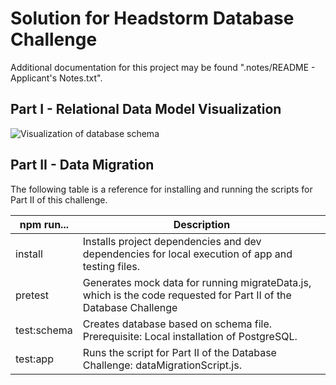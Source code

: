 # Solution for Headstorm Database Challenge

Additional documentation for this project may be found ".notes/README - Applicant's Notes.txt".

## Part I - Relational Data Model Visualization

![Visualization of database schema](https://github.com/jehillert/Interview/tree/master/challenges/headstorm-dbc-jehillert/headstorm_db_visualization.png)

## Part II - Data Migration

The following table is a reference for installing and running the scripts for Part II of this challenge.

| npm run...  | Description                                                                                                       |
|-------------|-------------------------------------------------------------------------------------------------------------------|
| install     | Installs project dependencies and dev dependencies for local execution of app and testing files.                  |
| pretest     | Generates mock data for running migrateData.js, which is the code requested for Part II of the Database Challenge |
| test:schema | Creates database based on schema file. Prerequisite: Local installation of PostgreSQL.                            |
| test:app    | Runs the script for Part II of the Database Challenge: dataMigrationScript.js.                                    |
